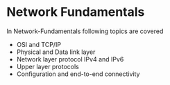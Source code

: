 # Network Fundamentals
In Network-Fundamentals following topics are covered

* OSI and TCP/IP
* Physical and Data link layer
* Network layer protocol IPv4 and IPv6 
* Upper layer protocols
* Configuration and end-to-end connectivity
